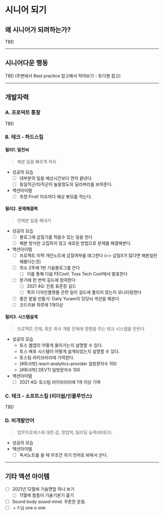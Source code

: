# 시니어 되기

## 왜 시니어가 되려하는가?

TBD

---

## 시니어다운 행동

TBD (주변에서 Best practice 참고해서 적어보기 - 토다행 참고)

---

## 개발자력

### A. 프로덕트 통찰

TBD

### B. 테크 - 하드스킬

#### 필러1. 얼전씨

> 해본 일을 빠르게 처리

- 성공의 모습
  - [ ] 대부분의 일을 예상시간보다 먼저 끝낸다.
  - [ ] 동일직군/타직군이 놀랄정도의 딜리버리를 보여준다.
- 액션아이템
  - [ ] 측정 First! 이슈마다 예상 뽀모를 적는다.

#### 필러2. 문제해결력

> 안해본 일을 해내기

- 성공의 모습
  - [ ] 블로그에 삽질기를 적을수 있는 일을 한다
  - [ ] 해본 방식만 고집하지 않고 새로운 방법으로 문제를 해결해본다.
- 액션아이템
  - [ ] 프로젝트 이력 개인노트에 삽질여부를 태그한다 (=> 삽질X가 많다면 해본일만 해봤다는것)
  - [ ] 최소 2주에 1번 기술블로그를 쓴다
    - [ ] 이를 통해 다음 FEConf, Toss Tech Conf에서 발표한다
  - [ ] 분기에 한 번씩 길드에 참여한다
    - [ ] 2021 4Q: 인증 표준창 길드
    - [ ] 특히 디자인플랫폼 관련 일이 길드에 풀리지 않는지 모니터링한다
  - [ ] 좋은 밭을 만들기: Daily Yuram의 당당뇌 섹션을 채운다
  - [ ] 코드리뷰 하루에 1개이상

#### 필러3. 시스템설계

> 프로젝트 전체, 혹은 회사 개발 전체에 영향을 주는 테크 시스템을 만든다

- 성공의 모습
  - 토스 웹앱이 어떻게 돌아가는지 설명할 수 있다.
  - 토스 배포 시스템이 어떻게 설계되었는지 설명할 수 있다.
  - 토스팀 라이브러리에 기여한다.
  - [#회사밖] react-analytics-provider 일방문자수 100
  - [#회사밖] DEVTI 일방문자수 100
- 액션아이템
  - [ ] 2021 4Q: 토스팀 라이브러리에 1개 이상 기여

### C. 테크 - 소프트스킬 (리더쉽/인플루언스)

TBD

### D. 비개발언어

> 업무프로세스에 대한 감, 창업력, 팀리딩 능력(비테크).

- 성공의 모습
- 액션아이템
  - [ ] 독서노트를 쓸 때 무조건 자기 언어로 바꿔서 쓴다.

---

## 기타 액션 아이템

- [ ] 2021년 12월에 기술면접 하나 보기
  - [ ] 11월에 틈틈이 기술기본기 흝기
- [ ] Sound body sound mind. 꾸준한 운동.
- [ ] ㅅㅈ님 one o one
